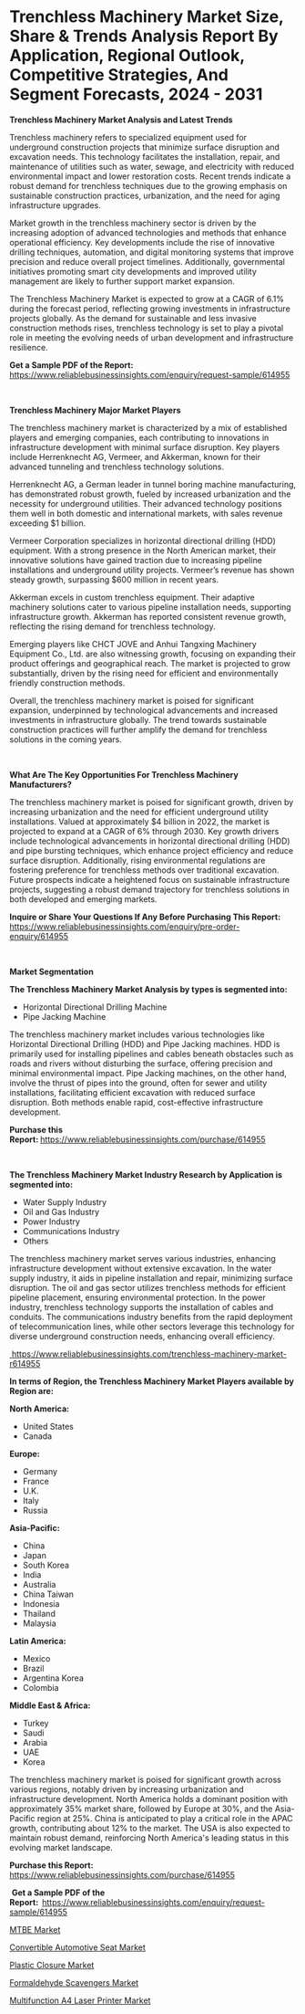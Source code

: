 <p><h1>Trenchless Machinery Market Size, Share & Trends Analysis Report By Application, Regional Outlook, Competitive Strategies, And Segment Forecasts, 2024 - 2031</h1></p><p><strong>Trenchless Machinery Market Analysis and Latest Trends</strong></p>
<p><p>Trenchless machinery refers to specialized equipment used for underground construction projects that minimize surface disruption and excavation needs. This technology facilitates the installation, repair, and maintenance of utilities such as water, sewage, and electricity with reduced environmental impact and lower restoration costs. Recent trends indicate a robust demand for trenchless techniques due to the growing emphasis on sustainable construction practices, urbanization, and the need for aging infrastructure upgrades.</p><p>Market growth in the trenchless machinery sector is driven by the increasing adoption of advanced technologies and methods that enhance operational efficiency. Key developments include the rise of innovative drilling techniques, automation, and digital monitoring systems that improve precision and reduce overall project timelines. Additionally, governmental initiatives promoting smart city developments and improved utility management are likely to further support market expansion. </p><p>The Trenchless Machinery Market is expected to grow at a CAGR of 6.1% during the forecast period, reflecting growing investments in infrastructure projects globally. As the demand for sustainable and less invasive construction methods rises, trenchless technology is set to play a pivotal role in meeting the evolving needs of urban development and infrastructure resilience.</p></p>
<p><strong>Get a Sample PDF of the Report:&nbsp;</strong> <a href="https://www.reliablebusinessinsights.com/enquiry/request-sample/614955?utm_campaign=1674&utm_medium=2&utm_source=Github&utm_content=ia&utm_term=11122024&utm_id=trenchless-machinery">https://www.reliablebusinessinsights.com/enquiry/request-sample/614955</a></p>
<p>&nbsp;</p>
<p><strong>Trenchless Machinery Major Market Players</strong></p>
<p><p>The trenchless machinery market is characterized by a mix of established players and emerging companies, each contributing to innovations in infrastructure development with minimal surface disruption. Key players include Herrenknecht AG, Vermeer, and Akkerman, known for their advanced tunneling and trenchless technology solutions.</p><p>Herrenknecht AG, a German leader in tunnel boring machine manufacturing, has demonstrated robust growth, fueled by increased urbanization and the necessity for underground utilities. Their advanced technology positions them well in both domestic and international markets, with sales revenue exceeding $1 billion. </p><p>Vermeer Corporation specializes in horizontal directional drilling (HDD) equipment. With a strong presence in the North American market, their innovative solutions have gained traction due to increasing pipeline installations and underground utility projects. Vermeer’s revenue has shown steady growth, surpassing $600 million in recent years.</p><p>Akkerman excels in custom trenchless equipment. Their adaptive machinery solutions cater to various pipeline installation needs, supporting infrastructure growth. Akkerman has reported consistent revenue growth, reflecting the rising demand for trenchless technology.</p><p>Emerging players like CHCT JOVE and Anhui Tangxing Machinery Equipment Co., Ltd. are also witnessing growth, focusing on expanding their product offerings and geographical reach. The market is projected to grow substantially, driven by the rising need for efficient and environmentally friendly construction methods.</p><p>Overall, the trenchless machinery market is poised for significant expansion, underpinned by technological advancements and increased investments in infrastructure globally. The trend towards sustainable construction practices will further amplify the demand for trenchless solutions in the coming years.</p></p>
<p>&nbsp;</p>
<p><strong>What Are The Key Opportunities For Trenchless Machinery Manufacturers?</strong></p>
<p><p>The trenchless machinery market is poised for significant growth, driven by increasing urbanization and the need for efficient underground utility installations. Valued at approximately $4 billion in 2022, the market is projected to expand at a CAGR of 6% through 2030. Key growth drivers include technological advancements in horizontal directional drilling (HDD) and pipe bursting techniques, which enhance project efficiency and reduce surface disruption. Additionally, rising environmental regulations are fostering preference for trenchless methods over traditional excavation. Future prospects indicate a heightened focus on sustainable infrastructure projects, suggesting a robust demand trajectory for trenchless solutions in both developed and emerging markets.</p></p>
<p><strong>Inquire or Share Your Questions If Any Before Purchasing This Report:</strong> <a href="https://www.reliablebusinessinsights.com/enquiry/pre-order-enquiry/614955?utm_campaign=1674&utm_medium=2&utm_source=Github&utm_content=ia&utm_term=11122024&utm_id=trenchless-machinery">https://www.reliablebusinessinsights.com/enquiry/pre-order-enquiry/614955</a></p>
<p>&nbsp;</p>
<p><strong>Market Segmentation</strong></p>
<p><strong>The Trenchless Machinery Market Analysis by types is segmented into:</strong></p>
<p><ul><li>Horizontal Directional Drilling Machine</li><li>Pipe Jacking Machine</li></ul></p>
<p><p>The trenchless machinery market includes various technologies like Horizontal Directional Drilling (HDD) and Pipe Jacking machines. HDD is primarily used for installing pipelines and cables beneath obstacles such as roads and rivers without disturbing the surface, offering precision and minimal environmental impact. Pipe Jacking machines, on the other hand, involve the thrust of pipes into the ground, often for sewer and utility installations, facilitating efficient excavation with reduced surface disruption. Both methods enable rapid, cost-effective infrastructure development.</p></p>
<p><strong>Purchase this Report:&nbsp;</strong><a href="https://www.reliablebusinessinsights.com/purchase/614955?utm_campaign=1674&utm_medium=2&utm_source=Github&utm_content=ia&utm_term=11122024&utm_id=trenchless-machinery">https://www.reliablebusinessinsights.com/purchase/614955</a></p>
<p>&nbsp;</p>
<p><strong>The Trenchless Machinery Market Industry Research by Application is segmented into:</strong></p>
<p><ul><li>Water Supply Industry</li><li>Oil and Gas Industry</li><li>Power Industry</li><li>Communications Industry</li><li>Others</li></ul></p>
<p><p>The trenchless machinery market serves various industries, enhancing infrastructure development without extensive excavation. In the water supply industry, it aids in pipeline installation and repair, minimizing surface disruption. The oil and gas sector utilizes trenchless methods for efficient pipeline placement, ensuring environmental protection. In the power industry, trenchless technology supports the installation of cables and conduits. The communications industry benefits from the rapid deployment of telecommunication lines, while other sectors leverage this technology for diverse underground construction needs, enhancing overall efficiency.</p></p>
<p><a href="https://www.reliablebusinessinsights.com/trenchless-machinery-market-r614955?utm_campaign=1674&utm_medium=2&utm_source=Github&utm_content=ia&utm_term=11122024&utm_id=trenchless-machinery">&nbsp;https://www.reliablebusinessinsights.com/trenchless-machinery-market-r614955</a></p>
<p><strong>In terms of Region, the Trenchless Machinery Market Players available by Region are:</strong></p>
<p>
    <p> <strong> North America: </strong>
        <ul>
            <li>United States</li>
            <li>Canada</li>
        </ul>
        </p> 
    <p> <strong> Europe: </strong>
        <ul>
            <li>Germany</li>
            <li>France</li>
            <li>U.K.</li>
            <li>Italy</li>
            <li>Russia</li>
        </ul>
        </p> 
    <p> <strong> Asia-Pacific: </strong>
        <ul>
            <li>China</li>
            <li>Japan</li>
            <li>South Korea</li>
            <li>India</li>
            <li>Australia</li>
            <li>China Taiwan</li>
            <li>Indonesia</li>
            <li>Thailand</li>
            <li>Malaysia</li>
        </ul>
        </p> 
    <p> <strong> Latin America: </strong>
        <ul>
            <li>Mexico</li>
            <li>Brazil</li>
            <li>Argentina Korea</li>
            <li>Colombia</li>
        </ul>
        </p> 
    <p> <strong> Middle East & Africa: </strong>
        <ul>
            <li>Turkey</li>
            <li>Saudi</li>
            <li>Arabia</li>
            <li>UAE</li>
            <li>Korea</li>
        </ul>
    </p>
    </p>
<p><p>The trenchless machinery market is poised for significant growth across various regions, notably driven by increasing urbanization and infrastructure development. North America holds a dominant position with approximately 35% market share, followed by Europe at 30%, and the Asia-Pacific region at 25%. China is anticipated to play a critical role in the APAC growth, contributing about 12% to the market. The USA is also expected to maintain robust demand, reinforcing North America's leading status in this evolving market landscape.</p></p>
<p><strong>Purchase this Report: </strong><a href="https://www.reliablebusinessinsights.com/purchase/614955?utm_campaign=1674&utm_medium=2&utm_source=Github&utm_content=ia&utm_term=11122024&utm_id=trenchless-machinery">https://www.reliablebusinessinsights.com/purchase/614955</a></p>
<p>&nbsp;<strong>Get a Sample PDF of the Report:&nbsp;&nbsp;</strong><a href="https://www.reliablebusinessinsights.com/enquiry/request-sample/614955?utm_campaign=1674&utm_medium=2&utm_source=Github&utm_content=ia&utm_term=11122024&utm_id=trenchless-machinery">https://www.reliablebusinessinsights.com/enquiry/request-sample/614955</a></p>
<p><strong></strong></p>
<p><p><a href="https://www.linkedin.com/pulse/regional-adaptations-global-mtbe-market-trends-overview-2024-xbwjc?utm_campaign=1674&utm_medium=2&utm_source=Github&utm_content=ia&utm_term=11122024&utm_id=trenchless-machinery">MTBE Market</a></p><p><a href="https://github.com/castoriffic/Market-Research-Report-List-5/blob/main/convertible-automotive-seat-market.md?utm_campaign=1674&utm_medium=2&utm_source=Github&utm_content=ia&utm_term=11122024&utm_id=trenchless-machinery">Convertible Automotive Seat Market</a></p><p><a href="https://www.linkedin.com/pulse/examining-global-plastic-closure-markets-96cagr-andmarketsizebetween-c7yxc?utm_campaign=1674&utm_medium=2&utm_source=Github&utm_content=ia&utm_term=11122024&utm_id=trenchless-machinery">Plastic Closure Market</a></p><p><a href="https://www.linkedin.com/pulse/formaldehyde-scavengers-market-research-future-outlook-guadc?utm_campaign=1674&utm_medium=2&utm_source=Github&utm_content=ia&utm_term=11122024&utm_id=trenchless-machinery">Formaldehyde Scavengers Market</a></p><p><a href="https://github.com/willjis/Market-Research-Report-List-1/blob/main/multifunction-a4-laser-printer-market.md?utm_campaign=1674&utm_medium=2&utm_source=Github&utm_content=ia&utm_term=11122024&utm_id=trenchless-machinery">Multifunction A4 Laser Printer Market</a></p></p>